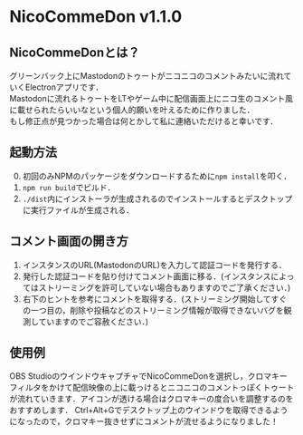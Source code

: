 # NicoCommeDon v1.1.0

## NicoCommeDonとは？
グリーンバック上にMastodonのトゥートがニコニコのコメントみたいに流れていくElectronアプリです．  
Mastodonに流れるトゥートをLTやゲーム中に配信画面上にニコ生のコメント風に載せられたらいいなという個人的願いを叶えるために作りました．  
もし修正点が見つかった場合は何とかして私に連絡いただけると幸いです．

## 起動方法
0. 初回のみNPMのパッケージをダウンロードするために`npm install`を叩く．
1. `npm run build`でビルド．
2. `./dist`内にインストーラが生成されるのでインストールするとデスクトップに実行ファイルが生成される．

## コメント画面の開き方
1. インスタンスのURL(MastodonのURL)を入力して認証コードを発行する．
2. 発行した認証コードを貼り付けてコメント画面に移る．(インスタンスによってはストリーミングを許可していない場合もありますのでご了承ください．)
3. 右下のヒントを参考にコメントを取得する．(ストリーミング開始してすぐの一つ目の，削除や投稿などのストリーミング情報が取得できないバグを観測していますのでご容赦ください．)

## 使用例
OBS StudioのウインドウキャプチャでNicoCommeDonを選択し，クロマキーフィルタをかけて配信映像の上に載っけるとニコニコのコメントっぽくトゥートが流れていきます．アイコンが透ける場合はクロマキーの度合いを調整するのをおすすめします．
Ctrl+Alt+Gでデスクトップ上のウインドウを取得できるようになったので，クロマキー抜きせずにコメントが流せるようになりました！
